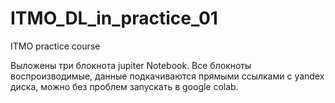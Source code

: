 # ITMO_DL_in_practice_01
ITMO practice course

Выложены три блокнота jupiter Notebook.
Все блокноты воспроизводимые, данные подкачиваются прямыми ссылками с yandex диска, 
можно без проблем запускать в google colab.
